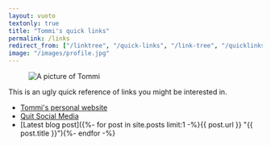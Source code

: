 ```yaml
---
layout: vuoto
textonly: true
title: "Tommi's quick links"
permalink: /links
redirect_from: ["/linktree", "/quick-links", "/link-tree", "/quicklinks"]
image: "/images/profile.jpg"
---
```

<figure>
	<img src="{{ page.image }}" rel="me" title="A picture of Tommi" alt="A picture of Tommi" style="max-height:20vh;" />
</figure>

This is an ugly quick reference of links you might be interested in.

- [Tommi's personal website](https://tommi.space "Tommi Space")
- [Quit Social Media](https://quitsocialmedia.club "Quit Social Media")
- [Latest blog post]({%- for post in site.posts limit:1 -%}{{ post.url }} "{{ post.title }}"){%- endfor -%}
